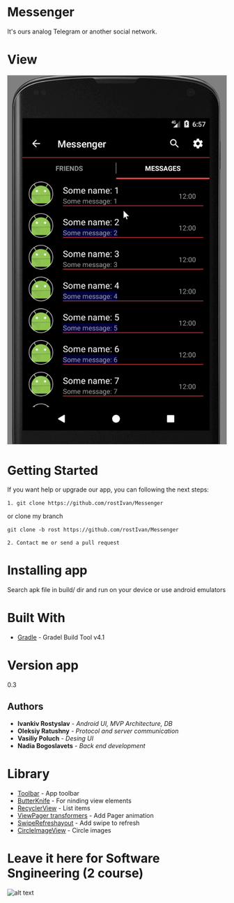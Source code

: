 # Messenger
It's ours analog Telegram or another social network.

# View
![alt text](https://github.com/rostIvan/Messenger/blob/rost/gif/Messenger.gif "Logo Title Text 1")

# Getting Started

If you want help or upgrade our app, you can following the next steps:

```
1. git clone https://github.com/rostIvan/Messenger   

```
or clone my branch

```
git clone -b rost https://github.com/rostIvan/Messenger 
```

```
2. Contact me or send a pull request 
```

# Installing app

Search apk file in build/ dir and run on your device or use android emulators 

# Built With

* [Gradle](https://gradle.org/install/) - Gradel Build Tool v4.1

# Version app

0.3

## Authors
* **Ivankiv Rostyslav** - *Android UI, MVP Architecture, DB*
* **Oleksiy Ratushny** - *Protocol and server communication*
* **Vasiliy Poluch** - *Desing UI*
* **Nadia Bogoslavets** - *Back end development*

# Library
* [Toolbar](https://developer.android.com/reference/android/support/v7/widget/Toolbar.html) - App toolbar
* [ButterKnife](http://jakewharton.github.io/butterknife/) - For ninding view elements
* [RecyclerView](https://developer.android.com/reference/android/support/v7/widget/RecyclerView.html) - List items
* [ViewPager transformers](https://github.com/geftimov/android-viewpager-transformers/) - Add Pager animation
* [SwipeRefreshayout](https://developer.android.com/reference/android/support/v4/widget/SwipeRefreshLayout.html) - Add swipe to refresh
* [CircleImageView](https://github.com/hdodenhof/CircleImageView/) - Circle images


# Leave it here for Software Sngineering (2 course)
![alt text](https://hikaruzone.files.wordpress.com/2015/10/in-case-of-fire-1-git-commit-2-git-push-3-leave-building2.png?w=800&h=559)
